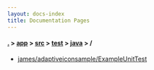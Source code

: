 ```yaml
---
layout: docs-index
title: Documentation Pages
---
```

#### [.](./../../../../index) > [app](./../../../index) > [src](./../../index) > [test](./../index) > [java](./index) > **/**

- [james/adaptiveiconsample/ExampleUnitTest](james/adaptiveiconsample/ExampleUnitTest)
